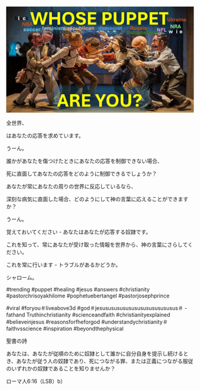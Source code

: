 ![Video cover image](../cover.jpg "cover photo")

全世界、

はあなたの応答を求めています。

うーん。

誰かがあなたを傷つけたときにあなたの応答を制御できない場合、

死に直面してあなたの応答をどのように制御できるでしょうか？

あなたが常にあなたの周りの世界に反応しているなら、

深刻な病気に直面した場合、どのようにして神の言葉に応えることができますか？

うーん。

覚えておいてください - あなたはあなたが応答する奴隷です。

これを知って、常にあなたが受け取った情報を世界から、神の言葉にさらしてください。

これを常に行います - トラブルがあるかどうか。

シャローム。

#trending #puppet #healing #jesus #answers #christianity #pastorchrisoyakhilome #pophetuebertangel #pastorjosephprince

 #viral #foryou＃liveabove3d #god＃jesususususususususususususus＃ -fathand Truthinchristianity #scienceandfaith #christianityexplained #believeinjesus #reasonsforfheforgod #understandychristianity＃faithvsscience #inspiration #beyondthephysical

聖書の詩

あなたは、あなたが従順のために奴隷として誰かに自分自身を提示し続けるとき、あなたが従う人の奴隷であり、死につながる罪、または正義につながる服従のいずれかの奴隷であることを知りませんか？

ローマ人6:16（LSB）b）